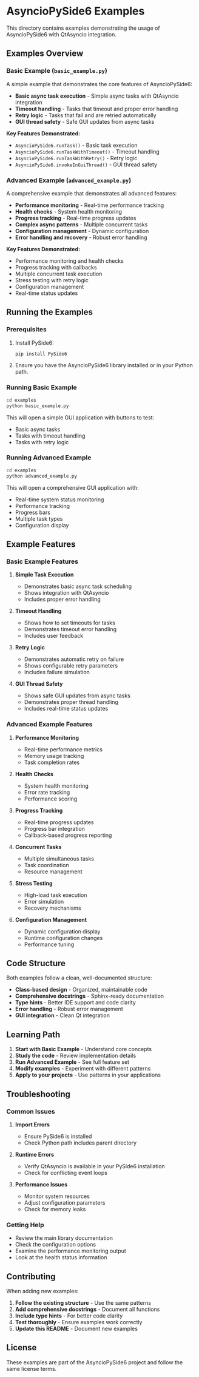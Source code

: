# AsyncioPySide6 Examples

This directory contains examples demonstrating the usage of AsyncioPySide6 with QtAsyncio integration.

## Examples Overview

### Basic Example (`basic_example.py`)

A simple example that demonstrates the core features of AsyncioPySide6:

- **Basic async task execution** - Simple async tasks with QtAsyncio integration
- **Timeout handling** - Tasks that timeout and proper error handling
- **Retry logic** - Tasks that fail and are retried automatically
- **GUI thread safety** - Safe GUI updates from async tasks

**Key Features Demonstrated:**
- `AsyncioPySide6.runTask()` - Basic task execution
- `AsyncioPySide6.runTaskWithTimeout()` - Timeout handling
- `AsyncioPySide6.runTaskWithRetry()` - Retry logic
- `AsyncioPySide6.invokeInGuiThread()` - GUI thread safety

### Advanced Example (`advanced_example.py`)

A comprehensive example that demonstrates all advanced features:

- **Performance monitoring** - Real-time performance tracking
- **Health checks** - System health monitoring
- **Progress tracking** - Real-time progress updates
- **Complex async patterns** - Multiple concurrent tasks
- **Configuration management** - Dynamic configuration
- **Error handling and recovery** - Robust error handling

**Key Features Demonstrated:**
- Performance monitoring and health checks
- Progress tracking with callbacks
- Multiple concurrent task execution
- Stress testing with retry logic
- Configuration management
- Real-time status updates

## Running the Examples

### Prerequisites

1. Install PySide6:
   ```bash
   pip install PySide6
   ```

2. Ensure you have the AsyncioPySide6 library installed or in your Python path.

### Running Basic Example

```bash
cd examples
python basic_example.py
```

This will open a simple GUI application with buttons to test:
- Basic async tasks
- Tasks with timeout handling
- Tasks with retry logic

### Running Advanced Example

```bash
cd examples
python advanced_example.py
```

This will open a comprehensive GUI application with:
- Real-time system status monitoring
- Performance tracking
- Progress bars
- Multiple task types
- Configuration display

## Example Features

### Basic Example Features

1. **Simple Task Execution**
   - Demonstrates basic async task scheduling
   - Shows integration with QtAsyncio
   - Includes proper error handling

2. **Timeout Handling**
   - Shows how to set timeouts for tasks
   - Demonstrates timeout error handling
   - Includes user feedback

3. **Retry Logic**
   - Demonstrates automatic retry on failure
   - Shows configurable retry parameters
   - Includes failure simulation

4. **GUI Thread Safety**
   - Shows safe GUI updates from async tasks
   - Demonstrates proper thread handling
   - Includes real-time status updates

### Advanced Example Features

1. **Performance Monitoring**
   - Real-time performance metrics
   - Memory usage tracking
   - Task completion rates

2. **Health Checks**
   - System health monitoring
   - Error rate tracking
   - Performance scoring

3. **Progress Tracking**
   - Real-time progress updates
   - Progress bar integration
   - Callback-based progress reporting

4. **Concurrent Tasks**
   - Multiple simultaneous tasks
   - Task coordination
   - Resource management

5. **Stress Testing**
   - High-load task execution
   - Error simulation
   - Recovery mechanisms

6. **Configuration Management**
   - Dynamic configuration display
   - Runtime configuration changes
   - Performance tuning

## Code Structure

Both examples follow a clean, well-documented structure:

- **Class-based design** - Organized, maintainable code
- **Comprehensive docstrings** - Sphinx-ready documentation
- **Type hints** - Better IDE support and code clarity
- **Error handling** - Robust error management
- **GUI integration** - Clean Qt integration

## Learning Path

1. **Start with Basic Example** - Understand core concepts
2. **Study the code** - Review implementation details
3. **Run Advanced Example** - See full feature set
4. **Modify examples** - Experiment with different patterns
5. **Apply to your projects** - Use patterns in your applications

## Troubleshooting

### Common Issues

1. **Import Errors**
   - Ensure PySide6 is installed
   - Check Python path includes parent directory

2. **Runtime Errors**
   - Verify QtAsyncio is available in your PySide6 installation
   - Check for conflicting event loops

3. **Performance Issues**
   - Monitor system resources
   - Adjust configuration parameters
   - Check for memory leaks

### Getting Help

- Review the main library documentation
- Check the configuration options
- Examine the performance monitoring output
- Look at the health status information

## Contributing

When adding new examples:

1. **Follow the existing structure** - Use the same patterns
2. **Add comprehensive docstrings** - Document all functions
3. **Include type hints** - For better code clarity
4. **Test thoroughly** - Ensure examples work correctly
5. **Update this README** - Document new examples

## License

These examples are part of the AsyncioPySide6 project and follow the same license terms. 